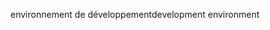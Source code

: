 <span data-ttu-id="6c5e5-101">environnement de développement</span><span class="sxs-lookup"><span data-stu-id="6c5e5-101">development environment</span></span>